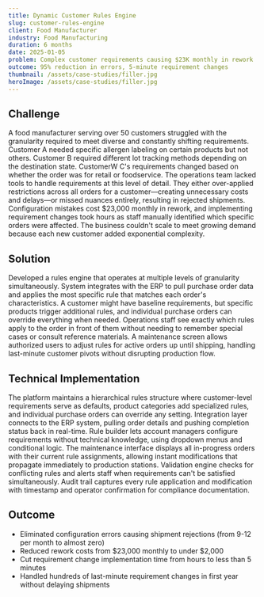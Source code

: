 ```yaml
---
title: Dynamic Customer Rules Engine
slug: customer-rules-engine
client: Food Manufacturer
industry: Food Manufacturing
duration: 6 months
date: 2025-01-05
problem: Complex customer requirements causing $23K monthly in rework
outcome: 95% reduction in errors, 5-minute requirement changes
thumbnail: /assets/case-studies/filler.jpg
heroImage: /assets/case-studies/filler.jpg
---
```


## Challenge
A food manufacturer serving over 50 customers struggled with the granularity required to meet diverse and constantly shifting requirements. Customer A needed specific allergen labeling on certain products but not others. Customer B required different lot tracking methods depending on the destination state. CustomerW C's requirements changed based on whether the order was for retail or foodservice. The operations team lacked tools to handle requirements at this level of detail. They either over-applied restrictions across all orders for a customer—creating unnecessary costs and delays—or missed nuances entirely, resulting in rejected shipments. Configuration mistakes cost $23,000 monthly in rework, and implementing requirement changes took hours as staff manually identified which specific orders were affected. The business couldn't scale to meet growing demand because each new customer added exponential complexity.

## Solution
Developed a rules engine that operates at multiple levels of granularity simultaneously. System integrates with the ERP to pull purchase order data and applies the most specific rule that matches each order's characteristics. A customer might have baseline requirements, but specific products trigger additional rules, and individual purchase orders can override everything when needed. Operations staff see exactly which rules apply to the order in front of them without needing to remember special cases or consult reference materials. A maintenance screen allows authorized users to adjust rules for active orders up until shipping, handling last-minute customer pivots without disrupting production flow.

## Technical Implementation
The platform maintains a hierarchical rules structure where customer-level requirements serve as defaults, product categories add specialized rules, and individual purchase orders can override any setting. Integration layer connects to the ERP system, pulling order details and pushing completion status back in real-time. Rule builder lets account managers configure requirements without technical knowledge, using dropdown menus and conditional logic. The maintenance interface displays all in-progress orders with their current rule assignments, allowing instant modifications that propagate immediately to production stations. Validation engine checks for conflicting rules and alerts staff when requirements can't be satisfied simultaneously. Audit trail captures every rule application and modification with timestamp and operator confirmation for compliance documentation.

## Outcome
- Eliminated configuration errors causing shipment rejections (from 9-12 per month to almost zero)
- Reduced rework costs from $23,000 monthly to under $2,000
- Cut requirement change implementation time from hours to less than 5 minutes
- Handled hundreds of last-minute requirement changes in first year without delaying shipments
